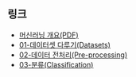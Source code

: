 ## 링크

- [머신러닝 개요(PDF)](https://www.dropbox.com/s/udp4pr8gjm9tu7u/%EB%A8%B8%EC%8B%A0%EB%9F%AC%EB%8B%9D-%EC%9A%94%EC%95%BD%EB%B2%84%EC%A0%84-V7.pdf?dl=1)
- [01-데이터셋 다루기(Datasets)](https://colab.research.google.com/github/teddylee777/code-challenge/blob/main/04-Machine-Learning/03-%EB%8D%B0%EC%9D%B4%ED%84%B0%EC%85%8B-(Dataset)-%EB%8B%A4%EB%A3%A8%EA%B8%B0-(%EC%8B%A4%EC%8A%B5).ipynb)
- [02-데이터 전처리(Pre-processing)](https://colab.research.google.com/github/teddylee777/code-challenge/blob/main/04-Machine-Learning/04-%EB%8D%B0%EC%9D%B4%ED%84%B0%EC%A0%84%EC%B2%98%EB%A6%AC-(Preprocessing)-(%EC%8B%A4%EC%8A%B5).ipynb)
- [03-분류(Classification)](https://colab.research.google.com/github/teddylee777/code-challenge/blob/main/04-Machine-Learning/05-%EB%B6%84%EB%A5%98-(Classifications)-(%EC%8B%A4%EC%8A%B5).ipynb)

